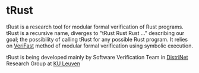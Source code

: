 # tRust
tRust is a research tool for modular formal verification of Rust programs. tRust is a recursive name, diverges to "tRust Rust Rust ..." describing our goal; the possibility of calling tRust for any possible Rust program.
It relies on [VeriFast](https://github.com/verifast/verifast) method of modular formal verification using symbolic execution.

tRust is being developed mainly by Software Verification Team in [DistriNet](https://distrinet.cs.kuleuven.be/) Research Group at [KU Leuven](https://www.kuleuven.be/english/)
